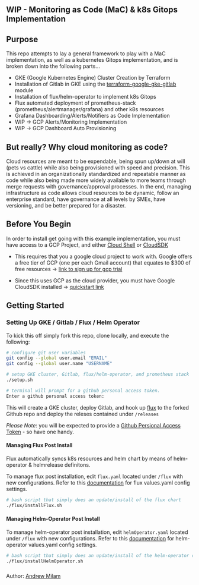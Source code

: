 ## WIP - Monitoring as Code (MaC) & k8s Gitops Implementation

## Purpose
This repo attempts to lay a general framework to play with a MaC implementation, as well as a kubernetes Gitops implementation, and is broken down into the following parts...

- GKE (Google Kubernetes Engine) Cluster Creation by Terraform
- Installation of Gitlab in GKE using  the [terraform-google-gke-gitlab](https://github.com/terraform-google-modules/terraform-google-gke-gitlab) module
- Installation of flux/helm-operator to implement k8s Gitops
- Flux automated deployment of prometheus-stack (prometheus/alertmanager/grafana) and other k8s resources
- Grafana Dashboarding/Alerts/Notifiers as Code Implementation
- WIP -> GCP Alerts/Monitoring Implementation
- WIP -> GCP Dashboard Auto Provisioning

## But really? Why cloud monitoring as code?
Cloud resources are meant to be expendable, being spun up/down at will (pets vs cattle) while also being provisioned with speed and precision. This is achieved in an organizationally standardized and repeatable manner as code while also being made more widely available to more teams through merge requests with governance/approval processes.
In the end, managing infrastructure as code allows cloud resources to be dynamic, follow an enterprise standard, have governance at all levels by SMEs, have versioning, and be better prepared for a disaster.

## Before You Begin
In order to install get going with this example implementation, you must have access to a GCP Project, and either [Cloud Shell](https://cloud.google.com/shell) or [CloudSDK](https://cloud.google.com/sdk/docs/quickstart)

- This requires that you a google cloud project to work with. Google offers a free tier of GCP (one per each Gmail account) that equates to $300 of free resources -> [link to sign up for gcp trial](https://cloud.google.com/free)

- Since this uses GCP as the cloud provider, you must have Google CloudSDK installed -> [quickstart link](https://cloud.google.com/sdk/docs/quickstart)


## Getting Started
### Setting Up GKE / Gitlab / Flux / Helm Operator

To kick this off  simply fork this repo, clone locally, and execute the following:

```bash
# configure git user variables
git config --global user.email "EMAIL"
git config --global user.name "USERNAME"

# setup GKE cluster, Gitlab, flux/helm-operator, and prometheus stack
./setup.sh

# terminal will prompt for a github personal access token.
Enter a github personal access token:
```

This will create a GKE cluster, deploy Gitlab, and hook up [flux](https://fluxcd.io/) to the forked Github repo and deploy the releses contained under `/releases`

*Please Note*: you will be expected to provide a [Github Persional Access Token](https://docs.github.com/en/free-pro-team@latest/github/authenticating-to-github/creating-a-personal-access-token) - so have one handy.

#### Managing Flux Post Install
Flux automatically syncs k8s resources and helm chart by means of helm-operator & helmrelease definitons.

To manage flux post installation, edit `flux.yaml` located under `/flux` with new configurations. Refer to this [documentation](https://github.com/fluxcd/flux/blob/master/chart/flux/values.yaml) for flux values.yaml config settings.
```bash
# bash script that simply does an update/install of the flux chart
./flux/installFlux.sh

```

#### Managing Helm-Operator Post Install
To manage helm-operator post installation, edit `helmOperator.yaml` located under `/flux` with new configurations. Refer to this [documentation](https://github.com/fluxcd/helm-operator/blob/master/chart/helm-operator/values.yaml) for helm-operator values.yaml config settings.
```bash
# bash script that simply does an update/install of the helm-operator chart
./flux/installHelmOperator.sh

```









#####
Author: [Andrew Milam](https://www.linkedin.com/in/andrewmilam/)
###
